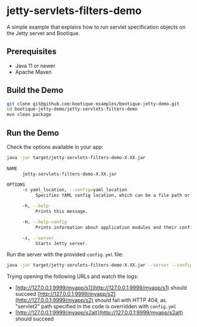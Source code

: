 # jetty-servlets-filters-demo

A simple example that explains how to run servlet specification objects on the Jetty server and Bootique.

## Prerequisites

* Java 11 or newer
* Apache Maven

## Build the Demo

```bash
git clone git@github.com:bootique-examples/bootique-jetty-demo.git
cd bootique-jetty-demo/jetty-servlets-filters-demo
mvn clean package
```

## Run the Demo

Check the options available in your app:

```bash
java -jar target/jetty-servlets-filters-demo-X.XX.jar
    
NAME
      jetty-servlets-filters-demo-X.XX.jar

OPTIONS
      -c yaml_location, --config=yaml_location
           Specifies YAML config location, which can be a file path or a URL.

      -h, --help
           Prints this message.

      -H, --help-config
           Prints information about application modules and their configuration options.

      -s, --server
           Starts Jetty server.
```

Run the server with the provided `config.yml` file:

```bash    
java -jar target/jetty-servlets-filters-demo-X.XX.jar --server --config=config.yml
```

Trying opening the following URLs and watch the logs:

* [http://127.0.0.1:9999/myapp/s1](http://127.0.0.1:9999/myapp/s1) should succeed
 [http://127.0.0.1:9999/myapp/s2](http://127.0.0.1:9999/myapp/s2) should fail with HTTP 404, as "servlet2" path specified in the code is overridden with `config.yml`
* [http://127.0.0.1:9999/myapp/s2alt](http://127.0.0.1:9999/myapp/s2alt) should succeed




    

